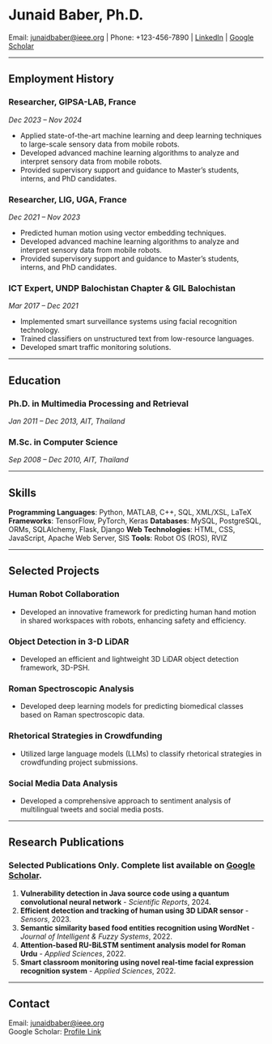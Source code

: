 # Junaid Baber, Ph.D.
Email: junaidbaber@ieee.org | Phone: +123-456-7890 | [LinkedIn](https://www.linkedin.com/in/junaidbaber) | [Google Scholar](https://scholar.google.com/citations?hl=th&user=rggPjyoAAAAJ&view_op=list_works&sortby=pubdate)

---

## Employment History

### Researcher, GIPSA-LAB, France
*Dec 2023 – Nov 2024*
- Applied state-of-the-art machine learning and deep learning techniques to large-scale sensory data from mobile robots.
- Developed advanced machine learning algorithms to analyze and interpret sensory data from mobile robots.
- Provided supervisory support and guidance to Master’s students, interns, and PhD candidates.

### Researcher, LIG, UGA, France
*Dec 2021 – Nov 2023*
- Predicted human motion using vector embedding techniques.
- Developed advanced machine learning algorithms to analyze and interpret sensory data from mobile robots.
- Provided supervisory support and guidance to Master’s students, interns, and PhD candidates.

### ICT Expert, UNDP Balochistan Chapter & GIL Balochistan
*Mar 2017 – Dec 2021*
- Implemented smart surveillance systems using facial recognition technology.
- Trained classifiers on unstructured text from low-resource languages.
- Developed smart traffic monitoring solutions.

---

## Education

### Ph.D. in Multimedia Processing and Retrieval
*Jan 2011 – Dec 2013, AIT, Thailand*

### M.Sc. in Computer Science
*Sep 2008 – Dec 2010, AIT, Thailand*

---

## Skills

**Programming Languages**: Python, MATLAB, C++, SQL, XML/XSL, LaTeX
**Frameworks**: TensorFlow, PyTorch, Keras
**Databases**: MySQL, PostgreSQL, ORMs, SQLAlchemy, Flask, Django
**Web Technologies**: HTML, CSS, JavaScript, Apache Web Server, SIS
**Tools**: Robot OS (ROS), RVIZ

---

## Selected Projects

### Human Robot Collaboration
- Developed an innovative framework for predicting human hand motion in shared workspaces with robots, enhancing safety and efficiency.

### Object Detection in 3-D LiDAR
- Developed an efficient and lightweight 3D LiDAR object detection framework, 3D-PSH.

### Roman Spectroscopic Analysis
- Developed deep learning models for predicting biomedical classes based on Raman spectroscopic data.

### Rhetorical Strategies in Crowdfunding
- Utilized large language models (LLMs) to classify rhetorical strategies in crowdfunding project submissions.

### Social Media Data Analysis
- Developed a comprehensive approach to sentiment analysis of multilingual tweets and social media posts.

---

## Research Publications

### Selected Publications Only. Complete list available on [Google Scholar](https://scholar.google.com/citations?hl=th&user=rggPjyoAAAAJ&view_op=list_works&sortby=pubdate).

1. **Vulnerability detection in Java source code using a quantum convolutional neural network** - *Scientific Reports*, 2024.
2. **Efficient detection and tracking of human using 3D LiDAR sensor** - *Sensors*, 2023.
3. **Semantic similarity based food entities recognition using WordNet** - *Journal of Intelligent & Fuzzy Systems*, 2022.
4. **Attention-based RU-BiLSTM sentiment analysis model for Roman Urdu** - *Applied Sciences*, 2022.
5. **Smart classroom monitoring using novel real-time facial expression recognition system** - *Applied Sciences*, 2022.

---

## Contact

Email: <a href="mailto:junaidbaber@ieee.org">junaidbaber@ieee.org</a>  
Google Scholar: <a href="https://scholar.google.com/citations?hl=th&user=rggPjyoAAAAJ&view_op=list_works&sortby=pubdate" target="_blank">Profile Link</a>
